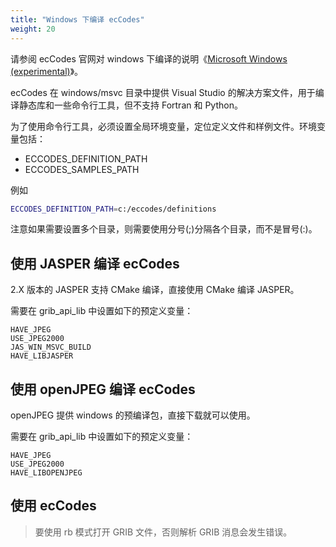 ```yaml
---
title: "Windows 下编译 ecCodes"
weight: 20
---
```


请参阅 ecCodes 官网对 windows 下编译的说明《[Microsoft Windows (experimental)](https://software.ecmwf.int/wiki/pages/viewpage.action?pageId=70949236)》。

ecCodes 在 windows/msvc 目录中提供 Visual Studio 的解决方案文件，用于编译静态库和一些命令行工具，但不支持 Fortran 和 Python。

为了使用命令行工具，必须设置全局环境变量，定位定义文件和样例文件。环境变量包括：

- ECCODES_DEFINITION_PATH
- ECCODES_SAMPLES_PATH

例如

```bash
ECCODES_DEFINITION_PATH=c:/eccodes/definitions
```

注意如果需要设置多个目录，则需要使用分号(;)分隔各个目录，而不是冒号(:)。

## 使用 JASPER 编译 ecCodes

2.X 版本的 JASPER 支持 CMake 编译，直接使用 CMake 编译 JASPER。

需要在 grib_api_lib 中设置如下的预定义变量：

```
HAVE_JPEG
USE_JPEG2000
JAS_WIN_MSVC_BUILD
HAVE_LIBJASPER
```

## 使用 openJPEG 编译 ecCodes

openJPEG 提供 windows 的预编译包，直接下载就可以使用。

需要在 grib_api_lib 中设置如下的预定义变量：

```
HAVE_JPEG
USE_JPEG2000
HAVE_LIBOPENJPEG
```

## 使用 ecCodes

> 要使用 rb 模式打开 GRIB 文件，否则解析 GRIB 消息会发生错误。
